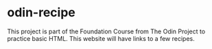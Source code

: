 # odin-recipe
This project is part of the Foundation Course from The Odin Project to practice basic HTML. 
This website will have links to a few recipes.
